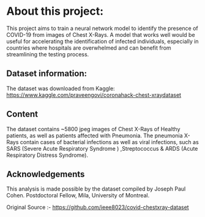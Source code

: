 # About this project:

This project aims to train a neural network model to identify the presence of COVID-19 from images of Chest X-Rays. A model that works well would be useful for accelerating the identification of infected individuals, especially in countries where hospitals are overwhelmed and can benefit from streamlining the testing process.


## Dataset information:


The dataset was downloaded from Kaggle: https://www.kaggle.com/praveengovi/coronahack-chest-xraydataset


## Content

The dataset contains ~5800 jpeg images of Chest X-Rays of Healthy patients, as well as patients affected with Pneumonia. The pneumonia X-Rays contain cases of bacterial infections as well as viral infections, such as SARS (Severe Acute Respiratory Syndrome ) ,Streptococcus & ARDS (Acute Respiratory Distress Syndrome).


## Acknowledgements

This analysis is made possible by the dataset compiled by Joseph Paul Cohen. Postdoctoral Fellow, Mila, University of Montreal.

Original Source :- https://github.com/ieee8023/covid-chestxray-dataset
